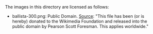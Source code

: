 The images in this directory are licensed as follows:

* ballista-300.png: Public Domain.
  [Source](https://commons.wikimedia.org/wiki/File:Ballista\_(PSF)\_vector.svg):
  "This file has been (or is hereby) donated to the Wikimedia Foundation and
  released into the public domain by Pearson Scott Foresman. This applies
  worldwide."
